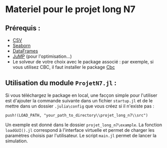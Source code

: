 # Materiel pour le projet long N7

## Prérequis :

* [CSV](https://github.com/JuliaData/CSV.jl)
* [Seaborn](https://github.com/JuliaPy/Seaborn.jl)
* [DataFrames](https://github.com/JuliaData/DataFrames.jl)
* [JuMP](https://github.com/JuliaOpt/JuMP.jl) (pour l'optimisation...)
* Le solveur de votre choix avec le package associé : par exemple, si vous utilisez CBC, il faut installer le package [Cbc](https://github.com/JuliaOpt/Cbc.jl)

## Utilisation du module `ProjetN7.jl` :

Si vous téléchargez le package en local, une facçon simple pour l'utiliser est d'ajouter la commande suivante dans un fichier `startup.jl` et de le mettre dans un dossier `.julia\config` que vous créez si il n'existe pas : 

```
push!(LOAD_PATH, "your_path_to_directory\\projet_long_n7\\src")
```

Un exemple est donné dans le dossier `projet_long_n7\example`. La fonction `loadGUI().jl` correspond à l'interface virtuelle et permet de charger les paramètres choisis par l'utilisateur. Le script `main.jl` permet de lancer la simulation.

